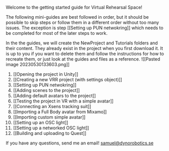 Welcome to the getting started guide for Virtual Rehearsal Space!

The following mini-guides are best followed in order, but it should be possible to skip steps or follow them in a different order without too many issues.
The exception is step [[Setting up PUN netwokring]] which needs to be completed for most of the later steps to work.

In the the guides, we will create the NewProject and Tutorials folders and their content. They already exist in the project when you first download it. It is up to you if you want to delete them and follow the instructions for how to recreate them, or just look at the guides and files as a reference.
![[Pasted image 20230530133603.png]]

1. [[Opening the project in Unity]]
2. [[Creating a new VRR project (with settings object)]]
3. [[Setting up PUN netwokring]]
4. [[Adding scenes to the project]]
5. [[Adding default avatars to the project]]
6. [[Testing the project in VR with a simple avatar]]
7. [[Connecting an Xsens tracking suit]]
9. [[Importing a Full Body avatar from Mixamo]]
10. [[Importing custom simple avatar]]
11. [[Setting up an OSC light]]
12. [[Setting up a networked OSC light]]
13. [[Building and uploading to Quest]]

If you have any questions,  send me an email!
samuel@dynorobotics.se